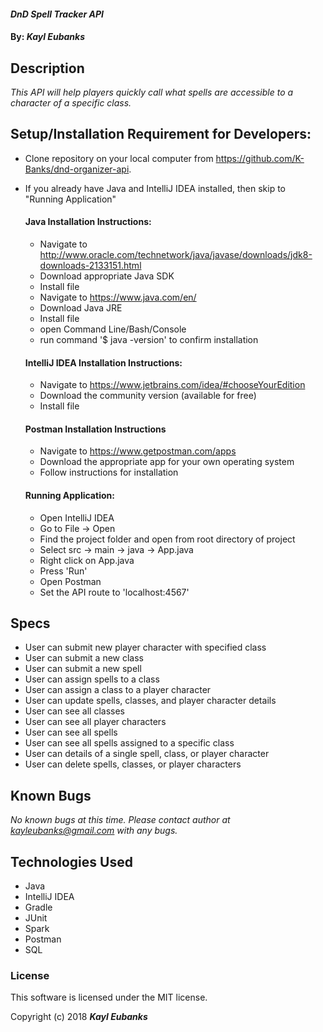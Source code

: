 #### _DnD Spell Tracker API_

#### By: _**Kayl Eubanks**_

## Description

_This API will help players quickly call what spells are accessible to a character of a specific class._

## Setup/Installation Requirement for Developers:

* Clone repository on your local computer from https://github.com/K-Banks/dnd-organizer-api.
* If you already have Java and IntelliJ IDEA installed, then skip to "Running Application"

  #### Java Installation Instructions:
  * Navigate to http://www.oracle.com/technetwork/java/javase/downloads/jdk8-downloads-2133151.html
  * Download appropriate Java SDK
  * Install file
  * Navigate to https://www.java.com/en/
  * Download Java JRE
  * Install file
  * open Command Line/Bash/Console
  * run command '$ java -version' to confirm installation

  #### IntelliJ IDEA Installation Instructions:
  * Navigate to https://www.jetbrains.com/idea/#chooseYourEdition
  * Download the community version (available for free)
  * Install file
  
  #### Postman Installation Instructions
  * Navigate to https://www.getpostman.com/apps
  * Download the appropriate app for your own operating system
  * Follow instructions for installation

  #### Running Application:
  * Open IntelliJ IDEA
  * Go to File -> Open
  * Find the project folder and open from root directory of project
  * Select src -> main -> java -> App.java
  * Right click on App.java
  * Press 'Run'
  * Open Postman
  * Set the API route to 'localhost:4567'

## Specs
 * User can submit new player character with specified class
 * User can submit a new class
 * User can submit a new spell
 * User can assign spells to a class
 * User can assign a class to a player character
 * User can update spells, classes, and player character details
 * User can see all classes
 * User can see all player characters
 * User can see all spells
 * User can see all spells assigned to a specific class
 * User can details of a single spell, class, or player character
 * User can delete spells, classes, or player characters

## Known Bugs

_No known bugs at this time._
_Please contact author at kayleubanks@gmail.com with any bugs._

## Technologies Used

 * Java
 * IntelliJ IDEA
 * Gradle
 * JUnit
 * Spark
 * Postman
 * SQL

### License

This software is licensed under the MIT license.

Copyright (c) 2018 ****_Kayl Eubanks_****